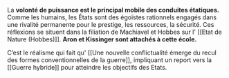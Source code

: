 La **volonté de puissance est le principal mobile des conduites étatiques.** Comme les humains, les États sont des égoïstes rationnels engagés dans une rivalité permanente pour le prestige, les ressources, la sécurité. Ces réflexions se situent dans la filiation de Machiavel et Hobbes sur l' [[Etat de Nature (Hobbes)]]. **Aron et Kissinger sont attachés à cette école.**

C’est le réalisme qui fait qu' [[Une nouvelle conflictualité émerge du recul des formes conventionnelles de la guerre]], impliquant un report vers la [[Guerre hybride]] pour atteindre les objectifs des Etats.